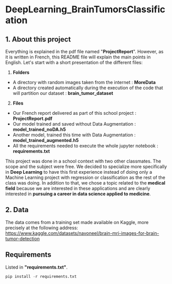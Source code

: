 # DeepLearning_BrainTumorsClassification

## 1. About this project

Everything is explained in the pdf file named "**ProjectReport**". However, as it is written in French, this README file will explain the main points in English.
Let's start with a short presentation of the different files:

1. **Folders**

  - A directory with random images taken from the internet : **MoreData**
  - A directory created automatically during the execution of the code that will partition our dataset : **brain_tumor_dataset**

2. **Files** 

  - Our French report delivered as part of this school project  : **ProjectReport.pdf**
  - Our model trained and saved without Data Augmentation : **model_trained_noDA.h5** 
  - Another model, trained this time with Data Augmentation : **model_trained_augmented.h5**
  - All the requirements needed to execute the whole jupyter notebook : **requirements.txt**

This project was done in a school context with two other classmates. The scope and the subject were free.
We decided to specialize more specifically in **Deep Learning** to have this first experience instead of doing only a Machine Learning project with regression or classification as the rest of the class was doing.
In addition to that, we chose a topic related to the **medical field** because we are interested in these applications and are clearly interested in **pursuing a career in data science applied to medicine**.

## 2. Data

The data comes from a training set made available on Kaggle, more precisely at the following address: https://www.kaggle.com/datasets/navoneel/brain-mri-images-for-brain-tumor-detection


## Requirements

Listed in **"requirements.txt"**.
```python
pip install -r requirements.txt
```
